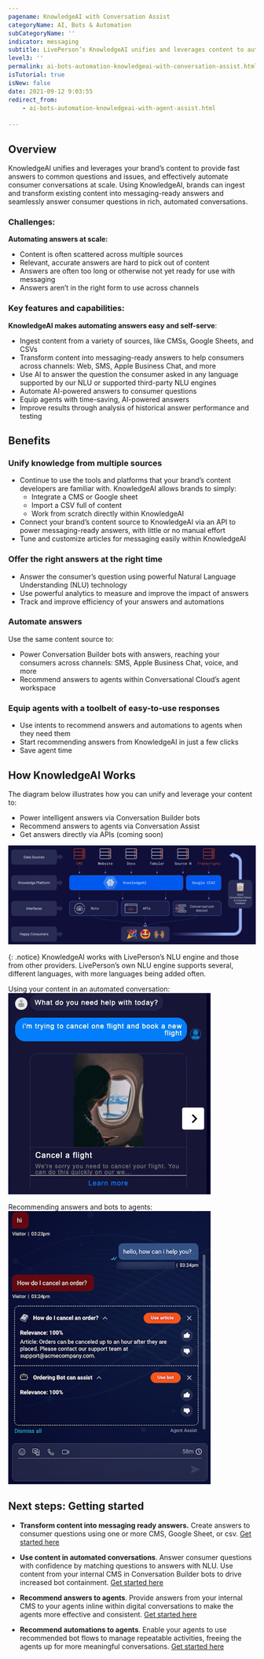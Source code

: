 ```yaml
---
pagename: KnowledgeAI with Conversation Assist 
categoryName: AI, Bots & Automation
subCategoryName: ''
indicator: messaging
subtitle: LivePerson’s KnowledgeAI unifies and leverages content to automate effective consumer conversations at scale. 
level3: ''
permalink: ai-bots-automation-knowledgeai-with-conversation-assist.html
isTutorial: true
isNew: false
date: 2021-09-12 9:03:55
redirect_from:
    - ai-bots-automation-knowledgeai-with-agent-assist.html

---
```

## Overview

KnowledgeAI unifies and leverages your brand’s content to provide fast answers to common questions and issues, and effectively automate consumer conversations at scale. Using KnowledgeAI, brands can ingest and transform existing content into messaging-ready answers and seamlessly answer consumer questions in rich, automated conversations.
 
### Challenges:
**Automating answers at scale:**
* Content is often scattered across multiple sources
* Relevant, accurate answers are hard to pick out of content
* Answers are often too long or otherwise not yet ready for use with messaging
* Answers aren’t in the right form to use across channels


### Key features and capabilities:
**KnowledgeAI makes automating answers easy and self-serve**:
* Ingest content from a variety of sources, like CMSs, Google Sheets, and CSVs
* Transform content into messaging-ready answers to help consumers across channels: Web, SMS, Apple Business Chat, and more
* Use AI to answer the question the consumer asked in any language supported by our NLU or supported third-party NLU engines
* Automate AI-powered answers to consumer questions
* Equip agents with time-saving, AI-powered answers
* Improve results through analysis of historical answer performance and testing

## Benefits
### Unify knowledge from multiple sources
* Continue to use the tools and platforms that your brand’s content developers are familiar with. KnowledgeAI allows brands to simply:
  * Integrate a CMS or Google sheet
  * Import a CSV full of content
  * Work from scratch directly within KnowledgeAI
* Connect your brand’s content source to KnowledgeAI via an API to power messaging-ready answers, with little or no manual effort
* Tune and customize articles for messaging easily within KnowledgeAI

### Offer the right answers at the right time
* Answer the consumer’s question using powerful Natural Language Understanding (NLU) technology
* Use powerful analytics to measure and improve the impact of answers
* Track and improve efficiency of your answers and automations

### Automate answers 
Use the same content source to:
* Power Conversation Builder bots with answers, reaching your consumers across channels: SMS, Apple Business Chat, voice, and more
* Recommend answers to agents within Conversational Cloud’s agent workspace

### Equip agents with a toolbelt of easy-to-use responses
* Use intents to recommend answers and automations to agents when they need them
* Start recommending answers from KnowledgeAI in just a few clicks
* Save agent time

## How KnowledgeAI Works
The diagram below illustrates how you can unify and leverage your content to:
* Power intelligent answers via Conversation Builder bots
* Recommend answers to agents via Conversation Assist
* Get answers directly via APIs (coming soon)

<img style="width:800px" src="img/KAI-1.png">

{: .notice}
KnowledgeAI works with LivePerson’s NLU engine and those from other providers. LivePerson’s own NLU engine supports several, different languages, with more languages being added often.

Using your content in an automated conversation: 
![](img/KAI-2.gif)

Recommending answers and bots to agents:
![](img/KAI-3.png)

## Next steps: Getting started
* **Transform content into messaging ready answers.** Create answers to consumer questions using one or more CMS, Google Sheet, or csv. [Get started here](https://developers.liveperson.com/knowledge-base-overview.html)

* **Use content in automated conversations**. Answer consumer questions with confidence by matching questions to answers with NLU. Use content from your internal CMS in Conversation Builder bots to drive increased bot containment. [Get started here](https://developers.liveperson.com/conversation-builder-interactions-integrations.html#knowledge-ai-interactions)

* **Recommend answers to agents**. Provide answers from your internal CMS to your agents inline within digital conversations to make the agents more effective and consistent. [Get started here](https://developers.liveperson.com/conversation-orchestrator-agent-assist-overview.html)

* **Recommend automations to agents**. Enable your agents to use recommended bot flows to manage repeatable activities, freeing the agents up for more meaningful conversations. [Get started here](https://developers.liveperson.com/conversation-orchestrator-agent-assist-overview.html)
